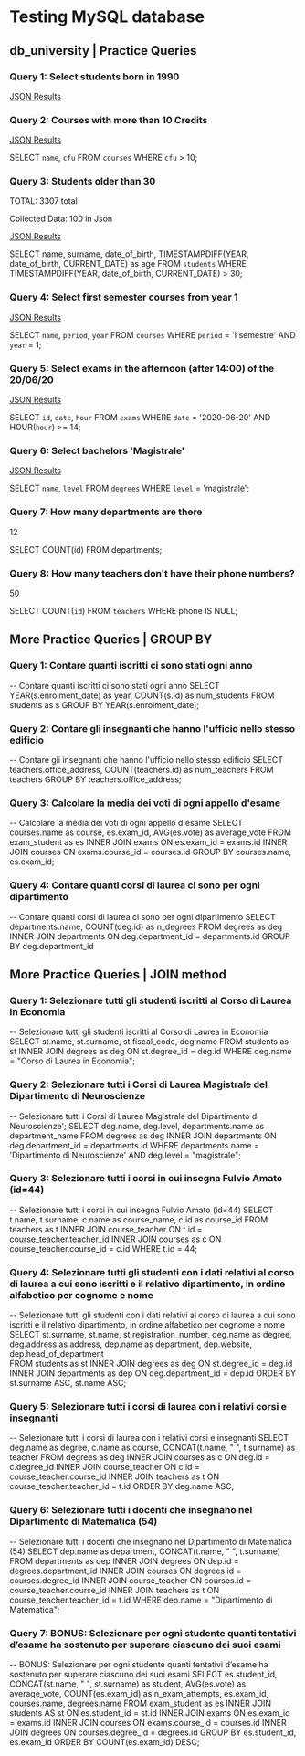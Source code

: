 # Testing MySQL database

## db_university | Practice Queries

### Query 1: Select students born in 1990

[JSON Results](results/query1.json)

### Query 2: Courses with more than 10 Credits

[JSON Results](results/query2.json)

SELECT `name`, `cfu`
FROM `courses`
WHERE `cfu` > 10;

### Query 3: Students older than 30

TOTAL: 3307 total

Collected Data: 100 in Json

[JSON Results](results/query3.json)

SELECT name, surname, date_of_birth,
TIMESTAMPDIFF(YEAR, date_of_birth, CURRENT_DATE) as age
FROM `students`
WHERE TIMESTAMPDIFF(YEAR, date_of_birth, CURRENT_DATE) > 30;

### Query 4: Select first semester courses from year 1

[JSON Results](results/query4.json)

SELECT `name`, `period`, `year`
FROM `courses`
WHERE `period` = 'I semestre'
AND `year` = 1;

### Query 5: Select exams in the afternoon (after 14:00) of the 20/06/20

[JSON Results](results/query5.json)

SELECT `id`, `date`, `hour`
FROM `exams`
WHERE `date` = '2020-06-20'
AND HOUR(`hour`) >= 14;

### Query 6: Select bachelors 'Magistrale'

[JSON Results](results/query6.json)

SELECT `name`, `level`
FROM `degrees`
WHERE `level` = 'magistrale';

### Query 7: How many departments are there

12

SELECT COUNT(id)
FROM departments;

### Query 8: How many teachers don't have their phone numbers?

50

SELECT COUNT(`id`)
FROM `teachers`
WHERE phone IS NULL;

## More Practice Queries | GROUP BY

### Query 1: Contare quanti iscritti ci sono stati ogni anno

--  Contare quanti iscritti ci sono stati ogni anno
SELECT YEAR(s.enrolment_date) as year, COUNT(s.id) as num_students
FROM students as s
GROUP BY YEAR(s.enrolment_date);

### Query 2: Contare gli insegnanti che hanno l'ufficio nello stesso edificio

--  Contare gli insegnanti che hanno l'ufficio nello stesso edificio
SELECT teachers.office_address, COUNT(teachers.id) as num_teachers
FROM teachers
GROUP BY teachers.office_address;

### Query 3: Calcolare la media dei voti di ogni appello d'esame

--  Calcolare la media dei voti di ogni appello d'esame
SELECT 
	courses.name as course,
  es.exam_id,
  AVG(es.vote) as average_vote
FROM exam_student as es
INNER JOIN exams ON es.exam_id = exams.id
INNER JOIN courses ON exams.course_id = courses.id
GROUP BY courses.name, es.exam_id;

### Query 4: Contare quanti corsi di laurea ci sono per ogni dipartimento

--  Contare quanti corsi di laurea ci sono per ogni dipartimento
SELECT departments.name, COUNT(deg.id) as n_degrees
FROM degrees as deg
INNER JOIN departments ON deg.department_id = departments.id
GROUP BY deg.department_id

## More Practice Queries | JOIN method

### Query 1: Selezionare tutti gli studenti iscritti al Corso di Laurea in Economia

-- Selezionare tutti gli studenti iscritti al Corso di Laurea in Economia
SELECT st.name, st.surname, st.fiscal_code, deg.name
FROM students as st
INNER JOIN degrees as deg
ON st.degree_id = deg.id
WHERE deg.name = "Corso di Laurea in Economia";

### Query 2: Selezionare tutti i Corsi di Laurea Magistrale del Dipartimento di Neuroscienze

-- Selezionare tutti i Corsi di Laurea Magistrale del Dipartimento di Neuroscienze';
SELECT deg.name, deg.level, departments.name as department_name
FROM degrees as deg
INNER JOIN departments ON deg.department_id = departments.id
WHERE departments.name = 'Dipartimento di Neuroscienze'
AND deg.level = "magistrale";

### Query 3: Selezionare tutti i corsi in cui insegna Fulvio Amato (id=44)

-- Selezionare tutti i corsi in cui insegna Fulvio Amato (id=44)
SELECT t.name, t.surname, c.name as course_name, c.id as course_id 
FROM teachers as t
INNER JOIN course_teacher ON t.id = course_teacher.teacher_id
INNER JOIN courses as c ON course_teacher.course_id = c.id
WHERE t.id = 44;

### Query 4: Selezionare tutti gli studenti con i dati relativi al corso di laurea a cui sono iscritti e il relativo dipartimento, in ordine alfabetico per cognome e nome

-- Selezionare tutti gli studenti con i dati relativi al corso di laurea a cui sono iscritti e il relativo dipartimento, in ordine alfabetico per cognome e nome
SELECT 
	st.surname, st.name, st.registration_number, 
	deg.name as degree, deg.address as address, 
    dep.name as department, dep.website, dep.head_of_department   
FROM students as st
INNER JOIN degrees as deg ON st.degree_id = deg.id
INNER JOIN departments as dep ON deg.department_id = dep.id
ORDER BY st.surname ASC, st.name ASC;

### Query 5: Selezionare tutti i corsi di laurea con i relativi corsi e insegnanti

-- Selezionare tutti i corsi di laurea con i relativi corsi e insegnanti
SELECT 
	deg.name as degree, 
  c.name as course,
  CONCAT(t.name, " ", t.surname) as teacher 
FROM degrees as deg 
INNER JOIN courses as c ON deg.id = c.degree_id
INNER JOIN course_teacher ON c.id = course_teacher.course_id
INNER JOIN teachers as t ON course_teacher.teacher_id = t.id
ORDER BY deg.name ASC;

### Query 6: Selezionare tutti i docenti che insegnano nel Dipartimento di Matematica (54)

-- Selezionare tutti i docenti che insegnano nel Dipartimento di Matematica (54)
SELECT 
	dep.name as department,
  CONCAT(t.name, " ", t.surname)
FROM departments as dep 
INNER JOIN degrees ON dep.id = degrees.department_id
INNER JOIN courses ON degrees.id = courses.degree_id
INNER JOIN course_teacher ON courses.id = course_teacher.course_id
INNER JOIN teachers as t ON course_teacher.teacher_id = t.id
WHERE dep.name = "Dipartimento di Matematica";

### Query 7: BONUS: Selezionare per ogni studente quanti tentativi d’esame ha sostenuto per superare ciascuno dei suoi esami

--  BONUS: Selezionare per ogni studente quanti tentativi d’esame ha sostenuto per superare ciascuno dei suoi esami
SELECT 
  es.student_id,
  CONCAT(st.name, " ", st.surname) as student,
  AVG(es.vote) as average_vote,
  COUNT(es.exam_id) as n_exam_attempts,
  es.exam_id, courses.name, degrees.name
FROM exam_student as es 
INNER JOIN students AS st ON es.student_id = st.id
INNER JOIN exams ON es.exam_id = exams.id
INNER JOIN courses ON exams.course_id = courses.id
INNER JOIN degrees ON courses.degree_id = degrees.id
GROUP BY es.student_id, es.exam_id
ORDER BY COUNT(es.exam_id) DESC;


